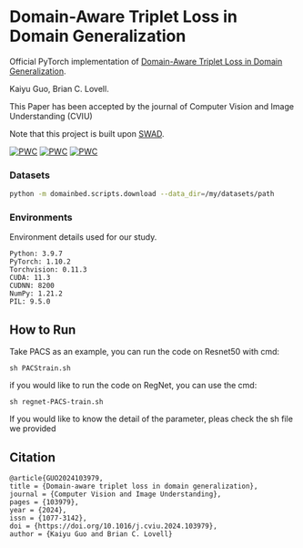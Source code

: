 # Domain-Aware Triplet Loss in Domain Generalization
Official PyTorch implementation of [Domain-Aware Triplet Loss in Domain Generalization](https://doi.org/10.1016/j.cviu.2024.103979).

Kaiyu Guo, Brian C. Lovell.

This Paper has been accepted by the journal of Computer Vision and Image Understanding (CVIU)

Note that this project is built upon [SWAD](https://github.com/khanrc/swad). 

[![PWC](https://img.shields.io/endpoint.svg?url=https://paperswithcode.com/badge/domain-aware-triplet-loss-in-domain/domain-generalization-on-pacs-2)](https://paperswithcode.com/sota/domain-generalization-on-pacs-2?p=domain-aware-triplet-loss-in-domain)
[![PWC](https://img.shields.io/endpoint.svg?url=https://paperswithcode.com/badge/domain-aware-triplet-loss-in-domain/domain-generalization-on-vlcs)](https://paperswithcode.com/sota/domain-generalization-on-vlcs?p=domain-aware-triplet-loss-in-domain)
[![PWC](https://img.shields.io/endpoint.svg?url=https://paperswithcode.com/badge/domain-aware-triplet-loss-in-domain/domain-generalization-on-office-home)](https://paperswithcode.com/sota/domain-generalization-on-office-home?p=domain-aware-triplet-loss-in-domain)
### Datasets

```sh
python -m domainbed.scripts.download --data_dir=/my/datasets/path
```
### Environments

Environment details used for our study.

```
Python: 3.9.7
PyTorch: 1.10.2
Torchvision: 0.11.3
CUDA: 11.3
CUDNN: 8200
NumPy: 1.21.2
PIL: 9.5.0
```
## How to Run
Take PACS as an example, you can run the code on Resnet50 with cmd:
```
sh PACStrain.sh
```
if you would like to run the code on RegNet, you can use the cmd:
```
sh regnet-PACS-train.sh
```
If you would like to know the detail of the parameter, pleas check the sh file we provided

## Citation
```
@article{GUO2024103979,
title = {Domain-aware triplet loss in domain generalization},
journal = {Computer Vision and Image Understanding},
pages = {103979},
year = {2024},
issn = {1077-3142},
doi = {https://doi.org/10.1016/j.cviu.2024.103979},
author = {Kaiyu Guo and Brian C. Lovell}
```
